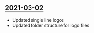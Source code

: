 ## [2021-03-02](https://github.com/faktaoklimatu/graphics/blob/4d81f86cc20fe6de19119dc24c71dbeade97eece/Brand/logo/single-line-versions/logo-single-line.ai)

- Updated single line logos
- Updated folder structure for logo files

